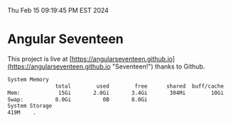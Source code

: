 Thu Feb 15 09:19:45 PM EST 2024

# Angular Seventeen


This project is live at [https://angularseventeen.github.io](https://angularseventeen.github.io "Seventeen!") thanks to Github.

```bash
System Memory
               total        used        free      shared  buff/cache   available
Mem:            15Gi       2.0Gi       3.4Gi       304Mi        10Gi        13Gi
Swap:          8.0Gi          0B       8.0Gi
System Storage
419M	.
